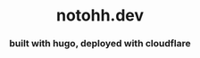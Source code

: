 <div align=center>
 <h1>notohh.dev</h1>
 <h3>
 built with hugo, deployed with cloudflare
 </h3>
</div>
